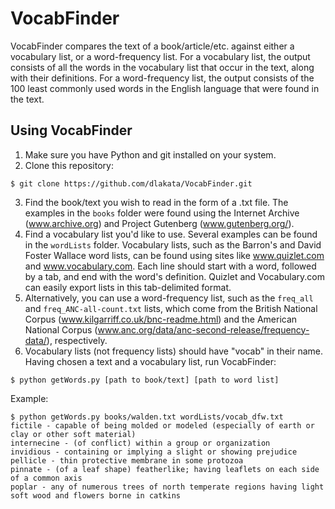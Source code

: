 VocabFinder
===========

VocabFinder compares the text of a book/article/etc. against either a vocabulary list, or a word-frequency list. For a vocabulary list, the output consists of all the words in the vocabulary list that occur in the text, along with their definitions. For a word-frequency list, the output consists of the 100 least commonly used words in the English language that were found in the text.

Using VocabFinder
-----------
1. Make sure you have Python and git installed on your system.
2. Clone this repository:
  ```
  $ git clone https://github.com/dlakata/VocabFinder.git
  ```
3. Find the book/text you wish to read in the form of a .txt file. The examples in the ```books``` folder were found using the Internet Archive (www.archive.org) and Project Gutenberg (www.gutenberg.org/).
4. Find a vocabulary list you'd like to use. Several examples can be found in the ```wordLists``` folder. Vocabulary lists, such as the Barron's and David Foster Wallace word lists, can be found using sites like www.quizlet.com and www.vocabulary.com. Each line should start with a word, followed by a tab, and end with the word's definition. Quizlet and Vocabulary.com can easily export lists in this tab-delimited format.
5. Alternatively, you can use a word-frequency list, such as the ```freq_all``` and ```freq_ANC-all-count.txt``` lists, which come from the British National Corpus (www.kilgarriff.co.uk/bnc-readme.html) and the American National Corpus (www.anc.org/data/anc-second-release/frequency-data/), respectively.
6. Vocabulary lists (not frequency lists) should have "vocab" in their name. Having chosen a text and a vocabulary list, run VocabFinder:
```
$ python getWords.py [path to book/text] [path to word list]
```
Example:
```
$ python getWords.py books/walden.txt wordLists/vocab_dfw.txt
fictile - capable of being molded or modeled (especially of earth or clay or other soft material)
internecine - (of conflict) within a group or organization
invidious - containing or implying a slight or showing prejudice
pellicle - thin protective membrane in some protozoa
pinnate - (of a leaf shape) featherlike; having leaflets on each side of a common axis
poplar - any of numerous trees of north temperate regions having light soft wood and flowers borne in catkins
```
